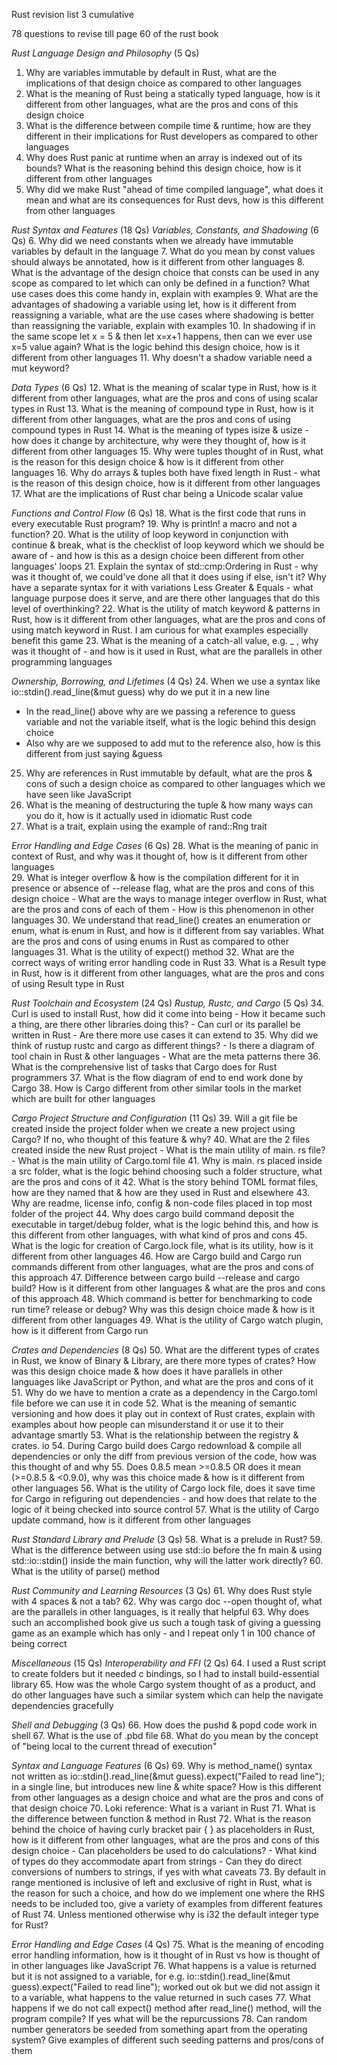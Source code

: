 Rust revision list 3
cumulative

78 questions to revise till page 60 of the rust book

*Rust Language Design and Philosophy* (5 Qs)
1. Why are variables immutable by default in Rust, what are the implications of that design choice as compared to other languages
2. What is the meaning of Rust being a statically typed language, how is it different from other languages, what are the pros and cons of this design choice 
3. What is the difference between compile time & runtime, how are they different in their implications for Rust developers as compared to other languages
4. Why does Rust panic at runtime when an array is indexed out of its bounds? What is the reasoning behind this design choice, how is it different from other languages
5. Why did we make Rust "ahead of time compiled language", what does it mean and what are its consequences for Rust devs, how is this different from other languages

*Rust Syntax and Features* (18 Qs)
  _Variables, Constants, and Shadowing_ (6 Qs)
  6. Why did we need constants when we already have immutable variables by default in the language
  7. What do you mean by const values should always be annotated, how is it different from other languages 
  8. What is the advantage of the design choice that consts can be used in any scope as compared to let which can only be defined in a function? What use cases does this come handy in, explain with examples
  9. What are the advantages of shadowing a variable using let, how is it different from reassigning a variable, what are the use cases where shadowing is better than reassigning the variable, explain with examples
  10. In shadowing if in the same scope let x = 5 & then let x=x+1 happens, then can we ever use x=5 value again? What is the logic behind this design choice, how is it different from other languages
  11. Why doesn't a shadow variable need a mut keyword?

  _Data Types_ (6 Qs)
  12. What is the meaning of scalar type in Rust, how is it different from other languages, what are the pros and cons of using scalar types in Rust
  13. What is the meaning of compound type in Rust, how is it different from other languages, what are the pros and cons of using compound types in Rust
  14. What is the meaning of types isize & usize - how does it change by architecture, why were they thought of, how is it different from other languages
  15. Why were tuples thought of in Rust, what is the reason for this design choice & how is it different from other languages 
  16. Why do arrays & tuples both have fixed length in Rust - what is the reason of this design choice, how is it different from other languages
  17. What are the implications of Rust char being a Unicode scalar value

  _Functions and Control Flow_ (6 Qs)
  18. What is the first code that runs in every executable Rust program?
  19. Why is println! a macro and not a function?
  20. What is the utility of loop keyword in conjunction with continue & break, what is the checklist of loop keyword which we should be aware of - and how is this as a design choice been different from other languages' loops 
  21. Explain the syntax of std::cmp:Ordering in Rust - why was it thought of, we could've done all that it does using if else, isn't it? Why have a separate syntax for it with variations Less Greater & Equals - what language purpose does it serve, and are there other languages that do this level of overthinking?
  22. What is the utility of match keyword & patterns in Rust, how is it different from other languages, what are the pros and cons of using match keyword in Rust. I am curious for what examples especially benefit this game
  23. What is the meaning of a catch-all value, e.g. _ , why was it thought of - and how is it used in Rust, what are the parallels in other programming languages
    
*Ownership, Borrowing, and Lifetimes* (4 Qs)
24. When we use a syntax like io::stdin().read_line(&mut guess) why do we put it in a new line
   - In the read_line() above why are we passing a reference to guess variable and not the variable itself, what is the logic behind this design choice
   - Also why are we supposed to add mut to the reference also, how is this different from just saying &guess  
25. Why are references in Rust immutable by default, what are the pros & cons of such a design choice as compared to other languages which we have seen like JavaScript
26. What is the meaning of destructuring the tuple & how many ways can you do it, how is it actually used in idiomatic Rust code
27. What is a trait, explain using the example of rand::Rng trait

*Error Handling and Edge Cases* (6 Qs)
28. What is the meaning of panic in context of Rust, and why was it thought of, how is it different from other languages  
29. What is integer overflow & how is the compilation different for it in presence or absence of --release flag, what are the pros and cons of this design choice
    - What are the ways to manage integer overflow in Rust, what are the pros and cons of each of them
    - How is this phenomenon in other languages
30. We understand that read_line() creates an enumeration or enum, what is enum in Rust, and how is it different from say variables. What are the pros and cons of using enums in Rust as compared to other languages
31. What is the utility of expect() method
32. What are the correct ways of writing error handling code in Rust
33. What is a Result type in Rust, how is it different from other languages, what are the pros and cons of using Result type in Rust

*Rust Toolchain and Ecosystem* (24 Qs)
  _Rustup, Rustc, and Cargo_ (5 Qs)
  34. Curl is used to install Rust, how did it come into being
     - How it became such a thing, are there other libraries doing this? 
     - Can curl or its parallel be written in Rust
     - Are there more use cases it can extend to
  35. Why did we think of rustup rustc and cargo as different things?
     - Is there a diagram of tool chain in Rust & other languages 
     - What are the meta patterns there
  36. What is the comprehensive list of tasks that Cargo does for Rust programmers
  37. What is the flow diagram of end to end work done by Cargo
  38. How is Cargo different from other similar tools in the market which are built for other languages

  _Cargo Project Structure and Configuration_ (11 Qs)
  39. Will a git file be created inside the project folder when we create a new project using Cargo? If no, who thought of this feature & why?
  40. What are the 2 files created inside the new Rust project
     - What is the main utility of main. rs file?
     - What is the main utility of Cargo.toml file
  41. Why is main. rs placed inside a src folder, what is the logic behind choosing such a folder structure, what are the pros and cons of it
  42. What is the story behind TOML format files, how are they named that & how are they used in Rust and elsewhere
  43. Why are readme, license info, config & non-code files placed in top most folder of the project
  44. Why does cargo build command deposit the executable in target/debug folder, what is the logic behind this, and how is this different from other languages, with what kind of pros and cons
  45. What is the logic for creation of Cargo.lock file, what is its utility, how is it different from other languages
  46. How are Cargo build and Cargo run commands different from other languages, what are the pros and cons of this approach
  47. Difference between cargo build --release and cargo build? How is it different from other languages & what are the pros and cons of this approach
  48. Which command is better for benchmarking to code run time? release or debug? Why was this design choice made & how is it different from other languages
  49. What is the utility of Cargo watch plugin, how is it different from Cargo run

  _Crates and Dependencies_ (8 Qs)
  50. What are the different types of crates in Rust, we know of Binary & Library, are there more types of crates? How was this design choice made & how does it have parallels in other languages like JavaScript or Python, and what are the pros and cons of it
  51. Why do we have to mention a crate as a dependency in the Cargo.toml file before we can use it in code
  52. What is the meaning of semantic versioning and how does it play out in context of Rust crates, explain with examples about how people can misunderstand it or use it to their advantage smartly
  53. What is the relationship between the registry & crates. io
  54. During Cargo build does Cargo redownload & compile all dependencies or only the diff from previous version of the code, how was this thought of and why
  55. Does 0.8.5 mean >=0.8.5 OR does it mean (>=0.8.5 & <0.9.0), why was this choice made & how is it different from other languages
  56. What is the utility of Cargo lock file, does it save time for Cargo in refiguring out dependencies - and how does that relate to the logic of it being checked into source control
  57. What is the utility of Cargo update command, how is it different from other languages

*Rust Standard Library and Prelude* (3 Qs)
58. What is a prelude in Rust?
59. What is the difference between using use std::io before the fn main & using std::io::stdin() inside the main function, why will the latter work directly?
60. What is the utility of parse() method
  
*Rust Community and Learning Resources* (3 Qs)
61. Why does Rust style with 4 spaces & not a tab?
62. Why was cargo doc --open thought of, what are the parallels in other languages, is it really that helpful
63. Why does such an accomplished book give us such a tough task of giving a guessing game as an example which has only - and I repeat only 1 in 100 chance of being correct

*Miscellaneous* (15 Qs)
  _Interoperability and FFI_ (2 Qs)
  64. I used a Rust script to create folders but it needed c bindings, so I had to install build-essential library
  65. How was the whole Cargo system thought of as a product, and do other languages have such a similar system which can help the navigate dependencies gracefully

  _Shell and Debugging_ (3 Qs)
  66. How does the pushd & popd code work in shell
  67. What is the use of .pbd file
  68. What do you mean by the concept of "being local to the current thread of execution"

  _Syntax and Language Features_ (6 Qs)
  69. Why is method_name() syntax not written as io::stdin().read_line(&mut guess).expect("Failed to read line"); in a single line, but introduces new line & white space? How is this different from other languages as a design choice and what are the pros and cons of that design choice
  70. Loki reference: What is a variant in Rust
  71. What is the difference between function & method in Rust
  72. What is the reason behind the choice of having curly bracket pair { } as placeholders in Rust, how is it different from other languages, what are the pros and cons of this design choice
     - Can placeholders be used to do calculations?
     - What kind of types do they accommodate apart from strings
     - Can they do direct conversions of numbers to strings, if yes with what caveats
  73. By default in range mentioned is inclusive of left and exclusive of right in Rust, what is the reason for such a choice, and how do we implement one where the RHS needs to be included too, give a variety of examples from different features of Rust
  74. Unless mentioned otherwise why is i32 the default integer type for Rust?

  _Error Handling and Edge Cases_ (4 Qs)
  75. What is the meaning of encoding error handling information, how is it thought of in Rust vs how is thought of in other languages like JavaScript
  76. What happens is a value is returned but it is not assigned to a variable, for e.g. io::stdin().read_line(&mut guess).expect("Failed to read line"); worked out ok but we did not assign it to a variable, what happens to the value returned in such cases
  77. What happens if we do not call expect() method after read_line() method, will the program compile? If yes what will be the repurcussions
  78. Can random number generators be seeded from something apart from the operating system? Give examples of different such seeding patterns and pros/cons of them